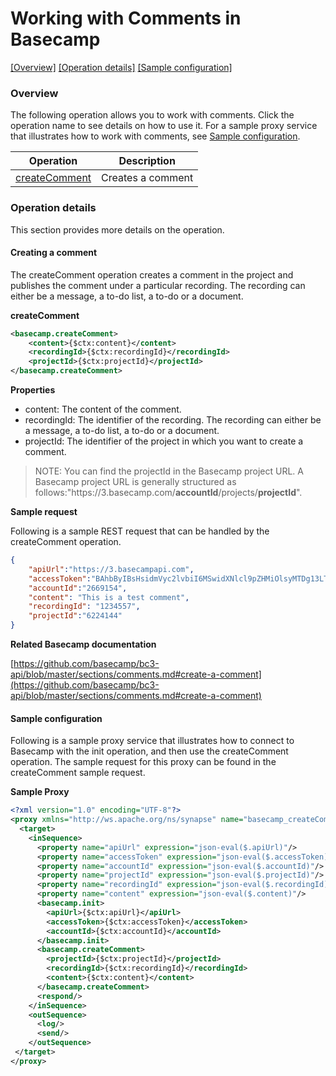 # Working with Comments in Basecamp

[[Overview]](#overview)  [[Operation details]](#operation-details)  [[Sample configuration]](#sample-configuration)

### Overview 

The following operation allows you to work with comments. Click the operation name to see details on how to use it.
For a sample proxy service that illustrates how to work with comments, see [Sample configuration](#sample-configuration).

| Operation        | Description |
| ------------- |-------------|
| [createComment](#creating-a-comment)    | Creates a comment |

### Operation details

This section provides more details on the operation.

#### Creating a comment
The createComment operation creates a comment in the project and publishes the comment under a particular recording. The recording can either be a message, a to-do list, a to-do or a document.

**createComment**
```xml
<basecamp.createComment>
    <content>{$ctx:content}</content>
    <recordingId>{$ctx:recordingId}</recordingId>
    <projectId>{$ctx:projectId}</projectId>
</basecamp.createComment> 
```

**Properties**
* content: The content of the comment.
* recordingId: The identifier of the recording. The recording can either be a message, a to-do list, a to-do or a document.
* projectId: The identifier of the project in which you want to create a comment.
> NOTE: You can find the projectId in the Basecamp project URL. A Basecamp project URL is generally structured as follows:"https://<i></i>3.basecamp.com/**accountId**/projects/**projectId**".

**Sample request**

Following is a sample REST request that can be handled by the createComment operation.

```json
{
    "apiUrl":"https://3.basecampapi.com",
    "accessToken":"BAhbByIBsHsidmVyc2lvbiI6MSwidXNlcl9pZHMiOlsyMTDg13LTA0VDA3OjM2OjMxWiJ9dToJVGltZQ2HmBzAqS77kQ==--1fb2c32e4d904b7960b77d5e81db7c6666dee01c2",
    "accountId":"2669154",
    "content": "This is a test comment",
    "recordingId": "1234557",
    "projectId":"6224144"
} 
```

**Related Basecamp documentation**

[https://github.com/basecamp/bc3-api/blob/master/sections/comments.md#create-a-comment](https://github.com/basecamp/bc3-api/blob/master/sections/comments.md#create-a-comment)

#### Sample configuration

Following is a sample proxy service that illustrates how to connect to Basecamp with the init operation, and then use the createComment operation. The sample request for this proxy can be found in the createComment sample request.

**Sample Proxy**
```xml
<?xml version="1.0" encoding="UTF-8"?>
<proxy xmlns="http://ws.apache.org/ns/synapse" name="basecamp_createComment" transports="https,http" statistics="disable" trace="disable" startOnLoad="true">
  <target>
    <inSequence>
      <property name="apiUrl" expression="json-eval($.apiUrl)"/>
      <property name="accessToken" expression="json-eval($.accessToken)"/>
      <property name="accountId" expression="json-eval($.accountId)"/>
      <property name="projectId" expression="json-eval($.projectId)"/>
      <property name="recordingId" expression="json-eval($.recordingId)"/>
      <property name="content" expression="json-eval($.content)"/>       
      <basecamp.init>
        <apiUrl>{$ctx:apiUrl}</apiUrl>
        <accessToken>{$ctx:accessToken}</accessToken>
        <accountId>{$ctx:accountId}</accountId>
      </basecamp.init>     
      <basecamp.createComment>
        <projectId>{$ctx:projectId}</projectId>
        <recordingId>{$ctx:recordingId}</recordingId>
        <content>{$ctx:content}</content>
      </basecamp.createComment>    
      <respond/>
    </inSequence>
    <outSequence>
      <log/>
      <send/>
    </outSequence>
 </target>
</proxy>
```
